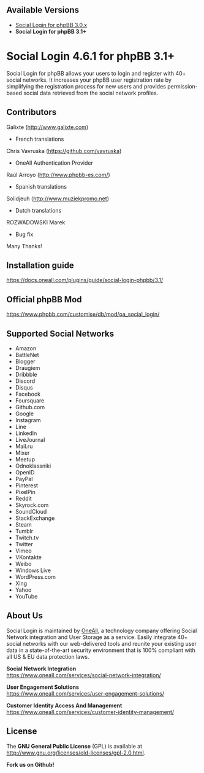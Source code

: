 ## Available Versions
* [Social Login for phpBB 3.0.x](https://github.com/oneall/social-login-phpbb/tree/phpbb/3.0.x)
* **Social Login for phpBB 3.1+**


# Social Login 4.6.1 for phpBB 3.1+

Social Login for phpBB allows your users to login and register with 40+ social networks. 
It increases your phpBB user registration rate by simplifying the registration process for 
new users and provides permission-based social data retrieved from the social network profiles.

## Contributors ##

Galixte (http://www.galixte.com)
* French translations

Chris Vavruska (https://github.com/vavruska)
* OneAll Authentication Provider
	
Raúl Arroyo (http://www.phpbb-es.com/)
* Spanish translations

Solidjeuh (http://www.muziekpromo.net)
* Dutch translations

ROZWADOWSKI Marek 
* Bug fix

Many Thanks!

## Installation guide
https://docs.oneall.com/plugins/guide/social-login-phpbb/3.1/

## Official phpBB Mod
https://www.phpbb.com/customise/db/mod/oa_social_login/
 

## Supported Social Networks
* Amazon
* BattleNet
* Blogger
* Draugiem
* Dribbble
* Discord
* Disqus
* Facebook
* Foursquare
* Github.com
* Google
* Instagram
* Line
* LinkedIn
* LiveJournal
* Mail.ru
* Mixer
* Meetup
* Odnoklassniki
* OpenID
* PayPal
* Pinterest
* PixelPin
* Reddit
* Skyrock.com		
* SoundCloud
* StackExchange
* Steam
* Tumblr
* Twitch.tv
* Twitter
* Vimeo
* VKontakte
* Weibo
* Windows Live
* WordPress.com
* Xing
* Yahoo
* YouTube

## About Us
Social Login is maintained by [OneAll](https://www.oneall.com/), a technology company offering Social Network integration 
and User Storage as a service. Easily integrate 40+ social networks with our web-delivered tools and reunite your 
existing user data in a state-of-the-art security environment that is 100% compliant with all US & EU data protection laws. 

**Social Network Integration**  
https://www.oneall.com/services/social-network-integration/

**User Engagement Solutions**  
https://www.oneall.com/services/user-engagement-solutions/

**Customer Identity Access And Management**  
https://www.oneall.com/services/customer-identity-management/

## License
The **GNU General Public License** (GPL) is available at http://www.gnu.org/licenses/old-licenses/gpl-2.0.html.

**Fork us on Github!**
